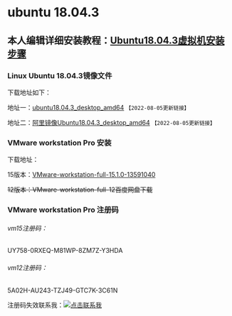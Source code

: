 # ubuntu 18.04.3

## 本人编辑详细安装教程：[Ubuntu18.04.3虚拟机安装步骤](https://blog.csdn.net/qq_42372031/article/details/100588245)

### Linux Ubuntu 18.04.3镜像文件

下载地址如下：

地址一：[ubuntu18.04.3_desktop_amd64](https://old-releases.ubuntu.com/releases/18.04.3/ubuntu-18.04.3-desktop-amd64.iso) `【2022-08-05更新链接】`

地址二：[阿里镜像Ubuntu18.04.3_desktop_amd64](https://mirrors.aliyun.com/oldubuntu-releases/releases/18.04.3/ubuntu-18.04.3-desktop-amd64.iso) `【2022-08-05更新链接】`



### VMware workstation Pro 安装

下载地址：

15版本：[VMware-workstation-full-15.1.0-13591040](http://download3.vmware.com/software/wkst/file/VMware-workstation-full-15.1.0-13591040.exe)

~~12版本：VMware-workstation-full-12百度网盘下载~~



### VMware workstation Pro 注册码

###### vm15注册码：

UY758-0RXEQ-M81WP-8ZM7Z-Y3HDA



###### vm12注册码：

5A02H-AU243-TZJ49-GTC7K-3C61N



注册码失效联系我：[![点击联系我](/img/qqchat.png)](http://sighttp.qq.com/authd?IDKEY=7dfda399f536c5e92014eaf37fba8c140e8efc88f0e4efe1)

